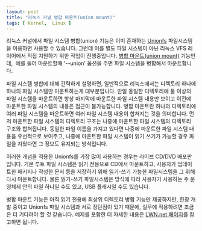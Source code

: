 ```yaml
---
layout: post
title: "리눅스 커널 병합 마운트(union mount)"
tags: [ Kernel,  Linux ]
---
```


리눅스 커널에서 파일 시스템 병합(union) 기능은 이미 존재하는 [Unionfs](http://lwn.net/Articles/217084/) 파일시스템을 이용하면 사용할 수 있습니다. 그런데 이를 별도 파일 시스템이 아닌 리눅스 VFS 레이어에서 직접 지원하기 위한 작업이 진행중입니다. [병합 마운트(union mount)](http://lwn.net/Articles/308920/) 기능인데,  예를 들어 마운트할때 '--union' 옵션을 주면 파일 시스템을 병합해서 마운트합니다.

파일 시스템 병합에 대해 간략하게 설명하면, 일반적으로 리눅스에서는 디렉토리 하나에 하나의 파일 시스템만 마운트하는게 대부분입니다. 만일 동일한 디렉토리에 둘 이상의 파일 시스템을 마운트하면 항상 마지막에 마운트한 파일 시스템 내용만 보이고 이전에 마운트한 파일 시스템의 내용은 접근이 불가능합니다. 병합 마운트란 하나의 디렉토리에 여러 파일 시스템을 마운트하면 여러 파일 시스템 내용이 합쳐지는 것을 의미합니다. 먼저 마운트한 파일 시스템의 디렉토리 구조는 나중에 마운트한 파일 시스템의 디렉토리 구조와 합쳐집니다. 동일한 파일 이름을 가지고 있다면 나중에 마운트한 파일 시스템 내용을 우선적으로 보여주고, 나중에 마운트한 파일 시스템이 읽기 쓰기가 가능할 경우 파일을 지웠다면 그 정보도 유지되는 방식입니다.

이러한 개념을 적용한 Unionfs를 가장 많이 사용하는 경우는 라이브 CD/DVD 배포판입니다. 기본 루트 파일 시스템은 읽기 전용으로 CD에서 마운트하고, 사용자가 업데이트한 패키지나 작성한 문서 등을 저장하기 위해 읽기-쓰기 가능한 파일시스템을 그 위해 다시 마운트합니다. 물론 읽기-쓰기 파일시스템은 방식에 따라 사용자가 사용하는 주 운영체제 안의 파일 하나일 수도 있고, USB 플래시일 수도 있습니다.

병합 마운트 기능은 아직 읽기 전용에 최상위 디렉토리 병합 기능만 제공하지만, 한창 개발 중이고 Unionfs 파일 시스템과 서로 장단점이 있기 때문에, 실무에 적용하려면 조금은 더 기다려야 할 것 같습니다. 예제를 포함한 더 자세한 내용은 [LWN.net 페이지](http://lwn.net/Articles/312641/)를 참고하면 됩니다.
